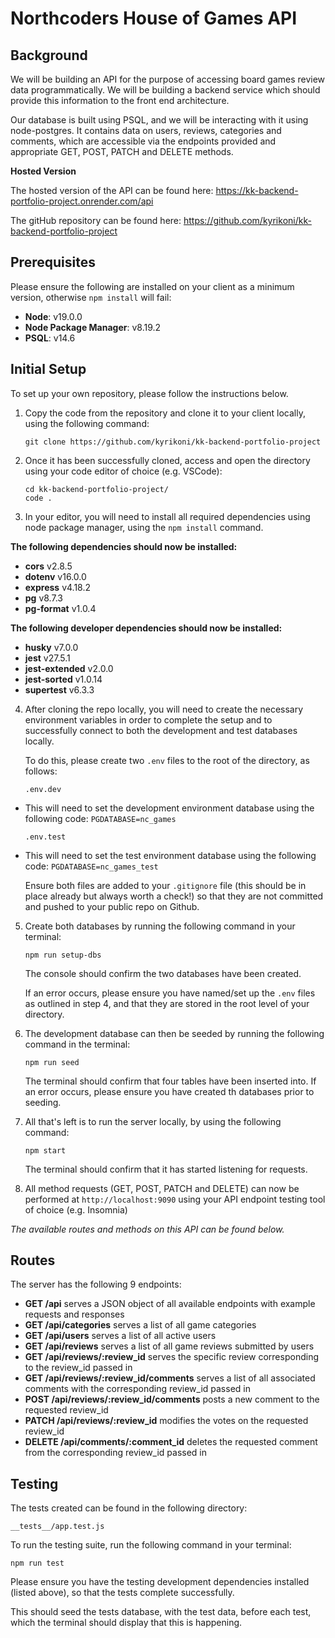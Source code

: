 # Northcoders House of Games API

## Background

We will be building an API for the purpose of accessing board games review data programmatically. We will be building a backend service which should provide this information to the front end architecture.

Our database is built using PSQL, and we will be interacting with it using node-postgres. It contains data on users, reviews, categories and comments, which are accessible via the endpoints provided and appropriate GET, POST, PATCH and DELETE methods.

**Hosted Version**

The hosted version of the API can be found here: <https://kk-backend-portfolio-project.onrender.com/api>

The gitHub repository can be found here: <https://github.com/kyrikoni/kk-backend-portfolio-project>

## Prerequisites

Please ensure the following are installed on your client as a minimum version, otherwise `npm install` will fail:

- **Node**: v19.0.0
- **Node Package Manager**: v8.19.2
- **PSQL**: v14.6

## Initial Setup

To set up your own repository, please follow the instructions below.

1. Copy the code from the repository and clone it to your client locally, using the following command:

   `git clone https://github.com/kyrikoni/kk-backend-portfolio-project`

2. Once it has been successfully cloned, access and open the directory using your code editor of choice (e.g. VSCode):

   ```
   cd kk-backend-portfolio-project/
   code .
   ```

3. In your editor, you will need to install all required dependencies using node package manager, using the `npm install` command.

**The following dependencies should now be installed:**

- **cors** v2.8.5
- **dotenv** v16.0.0
- **express** v4.18.2
- **pg** v8.7.3
- **pg-format** v1.0.4

**The following developer dependencies should now be installed:**

- **husky** v7.0.0
- **jest** v27.5.1
- **jest-extended** v2.0.0
- **jest-sorted** v1.0.14
- **supertest** v6.3.3

4. After cloning the repo locally, you will need to create the necessary environment variables in order to complete the setup and to successfully connect to both the development and test databases locally.

   To do this, please create two `.env` files to the root of the directory, as follows:

   `.env.dev`

- This will need to set the development environment database using the following code: `PGDATABASE=nc_games`

  `.env.test`

- This will need to set the test environment database using the following code: `PGDATABASE=nc_games_test`

  Ensure both files are added to your `.gitignore` file (this should be in place already but always worth a check!) so that they are not committed and pushed to your public repo on Github.

5. Create both databases by running the following command in your terminal:

   `npm run setup-dbs`

   The console should confirm the two databases have been created.

   If an error occurs, please ensure you have named/set up the `.env` files as outlined in step 4, and that they are stored in the root level of your directory.

6. The development database can then be seeded by running the following command in the terminal:

   `npm run seed`

   The terminal should confirm that four tables have been inserted into. If an error occurs, please ensure you have created th databases prior to seeding.

7. All that's left is to run the server locally, by using the following command:

   `npm start`

   The terminal should confirm that it has started listening for requests.

8. All method requests (GET, POST, PATCH and DELETE) can now be performed at `http://localhost:9090` using your API endpoint testing tool of choice (e.g. Insomnia)

_The available routes and methods on this API can be found below._

## Routes

The server has the following 9 endpoints:

- **GET /api** serves a JSON object of all available endpoints with example requests and responses
- **GET /api/categories** serves a list of all game categories
- **GET /api/users** serves a list of all active users
- **GET /api/reviews** serves a list of all game reviews submitted by users
- **GET /api/reviews/:review_id** serves the specific review corresponding to the review_id passed in
- **GET /api/reviews/:review_id/comments** serves a list of all associated comments with the corresponding review_id passed in
- **POST /api/reviews/:review_id/comments** posts a new comment to the requested review_id
- **PATCH /api/reviews/:review_id** modifies the votes on the requested review_id
- **DELETE /api/comments/:comment_id** deletes the requested comment from the corresponding review_id passed in

## Testing

The tests created can be found in the following directory:

`__tests__/app.test.js`

To run the testing suite, run the following command in your terminal:

`npm run test`

Please ensure you have the testing development dependencies installed (listed above), so that the tests complete successfully.

This should seed the tests database, with the test data, before each test, which the terminal should display that this is happening.
